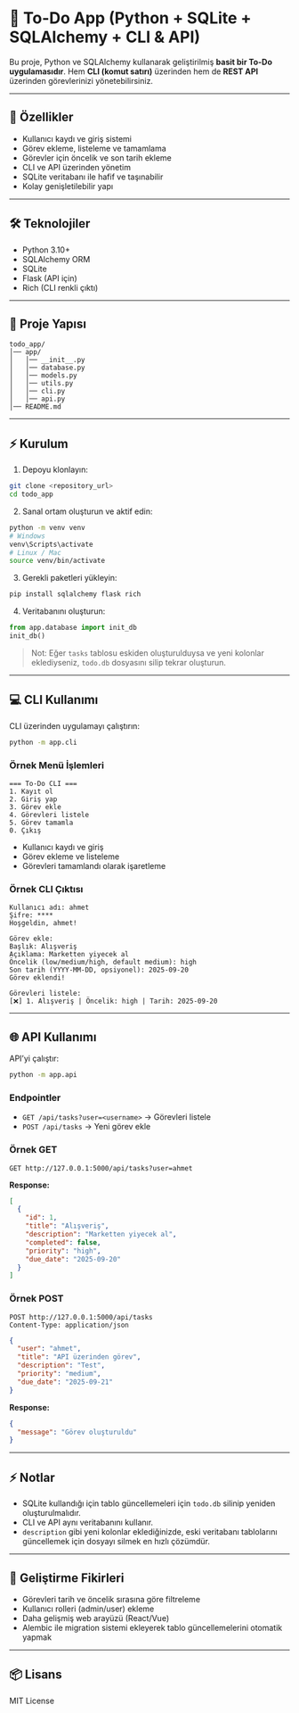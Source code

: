 # 📝 To-Do App (Python + SQLite + SQLAlchemy + CLI & API)

Bu proje, Python ve SQLAlchemy kullanarak geliştirilmiş **basit bir To-Do uygulamasıdır**. Hem **CLI (komut satırı)** üzerinden hem de **REST API** üzerinden görevlerinizi yönetebilirsiniz.  

---

## 🚀 Özellikler

- Kullanıcı kaydı ve giriş sistemi  
- Görev ekleme, listeleme ve tamamlama  
- Görevler için öncelik ve son tarih ekleme  
- CLI ve API üzerinden yönetim  
- SQLite veritabanı ile hafif ve taşınabilir  
- Kolay genişletilebilir yapı  

---

## 🛠 Teknolojiler

- Python 3.10+  
- SQLAlchemy ORM  
- SQLite  
- Flask (API için)  
- Rich (CLI renkli çıktı)  

---

## 📁 Proje Yapısı

```
todo_app/
│── app/
│   │── __init__.py
│   │── database.py
│   │── models.py
│   │── utils.py
│   │── cli.py
│   │── api.py
│── README.md
```

---

## ⚡ Kurulum

1. Depoyu klonlayın:

```bash
git clone <repository_url>
cd todo_app
```

2. Sanal ortam oluşturun ve aktif edin:

```bash
python -m venv venv
# Windows
venv\Scripts\activate
# Linux / Mac
source venv/bin/activate
```

3. Gerekli paketleri yükleyin:

```bash
pip install sqlalchemy flask rich
```

4. Veritabanını oluşturun:

```python
from app.database import init_db
init_db()
```

> Not: Eğer `tasks` tablosu eskiden oluşturulduysa ve yeni kolonlar eklediyseniz, `todo.db` dosyasını silip tekrar oluşturun.

---

## 💻 CLI Kullanımı

CLI üzerinden uygulamayı çalıştırın:

```bash
python -m app.cli
```

### Örnek Menü İşlemleri

```
=== To-Do CLI ===
1. Kayıt ol
2. Giriş yap
3. Görev ekle
4. Görevleri listele
5. Görev tamamla
0. Çıkış
```

- Kullanıcı kaydı ve giriş  
- Görev ekleme ve listeleme  
- Görevleri tamamlandı olarak işaretleme  

### Örnek CLI Çıktısı

```
Kullanıcı adı: ahmet
Şifre: ****
Hoşgeldin, ahmet!

Görev ekle:
Başlık: Alışveriş
Açıklama: Marketten yiyecek al
Öncelik (low/medium/high, default medium): high
Son tarih (YYYY-MM-DD, opsiyonel): 2025-09-20
Görev eklendi!

Görevleri listele:
[❌] 1. Alışveriş | Öncelik: high | Tarih: 2025-09-20
```

---

## 🌐 API Kullanımı

API’yi çalıştır:

```bash
python -m app.api
```

### Endpointler

- `GET /api/tasks?user=<username>` → Görevleri listele  
- `POST /api/tasks` → Yeni görev ekle  

### Örnek GET

```
GET http://127.0.0.1:5000/api/tasks?user=ahmet
```

**Response:**

```json
[
  {
    "id": 1,
    "title": "Alışveriş",
    "description": "Marketten yiyecek al",
    "completed": false,
    "priority": "high",
    "due_date": "2025-09-20"
  }
]
```

### Örnek POST

```
POST http://127.0.0.1:5000/api/tasks
Content-Type: application/json
```

```json
{
  "user": "ahmet",
  "title": "API üzerinden görev",
  "description": "Test",
  "priority": "medium",
  "due_date": "2025-09-21"
}
```

**Response:**

```json
{
  "message": "Görev oluşturuldu"
}
```

---

## ⚡ Notlar

- SQLite kullandığı için tablo güncellemeleri için `todo.db` silinip yeniden oluşturulmalıdır.  
- CLI ve API aynı veritabanını kullanır.  
- `description` gibi yeni kolonlar eklediğinizde, eski veritabanı tablolarını güncellemek için dosyayı silmek en hızlı çözümdür.  

---

## 🎯 Geliştirme Fikirleri

- Görevleri tarih ve öncelik sırasına göre filtreleme  
- Kullanıcı rolleri (admin/user) ekleme  
- Daha gelişmiş web arayüzü (React/Vue)  
- Alembic ile migration sistemi ekleyerek tablo güncellemelerini otomatik yapmak

---

## 📦 Lisans

MIT License
